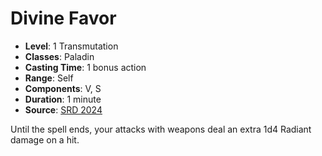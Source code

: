 # Divine Favor

- **Level**: 1 Transmutation
- **Classes**: Paladin
- **Casting Time**: 1 bonus action
- **Range**: Self
- **Components**: V, S
- **Duration**: 1 minute
- **Source**: [SRD 2024](../../../srds/SRD_2024.pdf)

Until the spell ends, your attacks with weapons deal an extra 1d4 Radiant damage on a hit.

